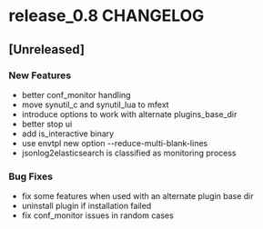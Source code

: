 # release_0.8 CHANGELOG


## [Unreleased]

### New Features
- better conf_monitor handling
- move synutil_c and synutil_lua to mfext
- introduce options to work with alternate plugins_base_dir
- better stop ui
- add is_interactive binary
- use envtpl new option --reduce-multi-blank-lines
- jsonlog2elasticsearch is classified as monitoring process


### Bug Fixes
- fix some features when used with an alternate plugin base dir
- uninstall plugin if installation failed
- fix conf_monitor issues in random cases





